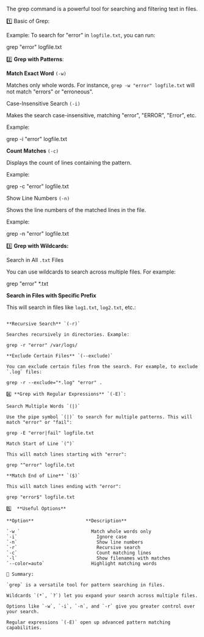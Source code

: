 The grep command is a powerful tool for searching and filtering text in files.

1️⃣ Basic of Grep:


Example:
To search for "error" in `logfile.txt`, you can run:

grep "error" logfile.txt

2️⃣ **Grep with Patterns**:

**Match Exact Word** `(-w)`

Matches only whole words. For instance, `grep -w "error" logfile.txt` will not match "errors" or "erroneous".

Case-Insensitive Search `(-i)`

Makes the search case-insensitive, matching "error", "ERROR", "Error", etc.

Example:

grep -i "error" logfile.txt

**Count Matches** `(-c)`

Displays the count of lines containing the pattern.

Example:

grep -c "error" logfile.txt

Show Line Numbers `(-n)`

Shows the line numbers of the matched lines in the file.

Example:

grep -n "error" logfile.txt

3️⃣ **Grep with Wildcards:**

Search in All `.txt` Files

You can use wildcards to search across multiple files. For example:

grep "error" *.txt

**Search in Files with Specific Prefix**

This will search in files like `log1.txt`, `log2.txt`, etc.:

```grep "error" log*.txt

**Recursive Search** `(-r)`

Searches recursively in directories. Example:

grep -r "error" /var/logs/

**Exclude Certain Files** `(--exclude)`

You can exclude certain files from the search. For example, to exclude `.log` files:

grep -r --exclude="*.log" "error" .

4️⃣ **Grep with Regular Expressions** `(-E)`:

Search Multiple Words `(|)`

Use the pipe symbol `(|)` to search for multiple patterns. This will match "error" or "fail":

grep -E "error|fail" logfile.txt

Match Start of Line `(^)`

This will match lines starting with "error":

grep "^error" logfile.txt

**Match End of Line** `($)`

This will match lines ending with "error":

grep "error$" logfile.txt

5️⃣  **Useful Options**

**Option**	                 **Description**    

`-w	`                          Match whole words only
`-i`	                         Ignore case
`-n`	                         Show line numbers
`-r`	                         Recursive search
`-c`	                         Count matching lines
`-l`	                         Show filenames with matches
`--color=auto`	               Highlight matching words

🎯 Summary:

`grep` is a versatile tool for pattern searching in files.

Wildcards `(*`, `?`) let you expand your search across multiple files.

Options like `-w`, `-i`, `-n`, and `-r` give you greater control over your search.

Regular expressions `(-E)` open up advanced pattern matching capabilities.




